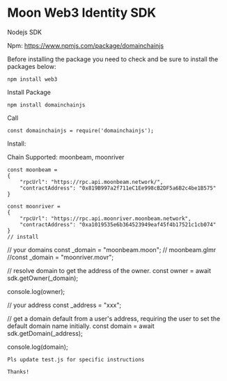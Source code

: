 # Moon Web3 Identity SDK

Nodejs SDK

Npm: https://www.npmjs.com/package/domainchainjs

Before installing the package you need to check and be sure to install the packages below:

```
npm install web3 
```

Install Package

```
npm install domainchainjs
```

Call 
```
const domainchainjs = require('domainchainjs');
```

Install:

Chain Supported: moonbeam, moonriver

```
const moonbeam = 
{
	"rpcUrl": "https://rpc.api.moonbeam.network/",
	"contractAddress": "0x819B997a2f711eC1Ee998cB2DF5a6B2c4be1B575"		
}

const moonriver = 
{
	"rpcUrl": "https://rpc.api.moonriver.moonbeam.network",
	"contractAddress": "0xa1019535e6b364523949eaf45f4b17521c1cb074"
}
// install
```
// your domains
const _domain = "moonbeam.moon"; // moonbeam.glmr
//const _domain = "moonriver.movr";
	
// resolve domain to get the address of the owner.
const owner = await sdk.getOwner(_domain);

console.log(owner);

// your address
const _address = "xxx";

// get a domain default from a user's address, requiring the user to set the default domain name initially.
const domain = await sdk.getDomain(_address);

console.log(domain);
```
Pls update test.js for specific instructions

Thanks!



